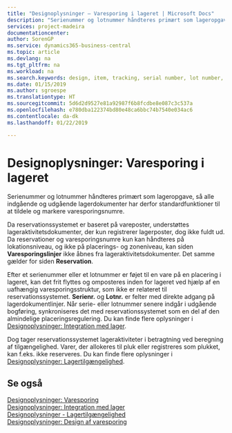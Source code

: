 ```yaml
---
title: "Designoplysninger – Varesporing i lageret | Microsoft Docs"
description: "Serienummer og lotnummer håndteres primært som lageropgave, så alle indgående og udgående lagerdokumenter har derfor standardfunktioner til at tildele og markere varesporingsnumre. Da reservationssystemet er baseret på vareposter, understøttes lageraktivitetsdokumenter, der kun registrerer lagerposter, dog ikke fuldt ud."
services: project-madeira
documentationcenter: 
author: SorenGP
ms.service: dynamics365-business-central
ms.topic: article
ms.devlang: na
ms.tgt_pltfrm: na
ms.workload: na
ms.search.keywords: design, item, tracking, serial number, lot number, outbound documents
ms.date: 01/15/2019
ms.author: sgroespe
ms.translationtype: HT
ms.sourcegitcommit: 5d6d2d9527e81a92987f6b8fcdbe8e087c3c537a
ms.openlocfilehash: e780dba122374bd80e48ca6bbc74b7540e034ac6
ms.contentlocale: da-dk
ms.lasthandoff: 01/22/2019

---
```

# <a name="design-details-item-tracking-in-the-warehouse"></a>Designoplysninger: Varesporing i lageret
Serienummer og lotnummer håndteres primært som lageropgave, så alle indgående og udgående lagerdokumenter har derfor standardfunktioner til at tildele og markere varesporingsnumre.  

Da reservationssystemet er baseret på vareposter, understøttes lageraktivitetsdokumenter, der kun registrerer lagerposter, dog ikke fuldt ud. Da reservationer og varesporingsnumre kun kan håndteres på lokationsniveau, og ikke på placerings- og zoneniveau, kan siden **Varesporingslinjer** ikke åbnes fra lageraktivitetsdokumenter. Det samme gælder for siden **Reservation**.  

Efter et serienummer eller et lotnummer er føjet til en vare på en placering i lageret, kan det frit flyttes og omposteres inden for lageret ved hjælp af en uafhængig varesporingsstruktur, som ikke er relateret til reservationssystemet. **Serienr.** og **Lotnr.** er felter med direkte adgang på lagerdokumentlinjer. Når serie- eller lotnummer senere indgår i udgående bogføring, synkroniseres det med reservationssystemet som en del af den almindelige placeringsregulering. Du kan finde flere oplysninger i [Designoplysninger: Integration med lager](design-details-integration-with-inventory.md).  

Dog tager reservationssystemet lageraktiviteter i betragtning ved beregning af tilgængelighed. Varer, der allokeres til pluk eller registreres som plukket, kan f.eks. ikke reserveres. Du kan finde flere oplysninger i [Designoplysninger: Lagertilgængelighed](design-details-availability-in-the-warehouse.md).

## <a name="see-also"></a>Se også  
[Designoplysninger: Varesporing](design-details-item-tracking.md)  
[Designoplysninger: Integration med lager](design-details-integration-with-inventory.md)  
[Designoplysninger - Lagertilgængelighed](design-details-availability-in-the-warehouse.md)  
[Designoplysninger: Design af varesporing](design-details-item-tracking-design.md)

